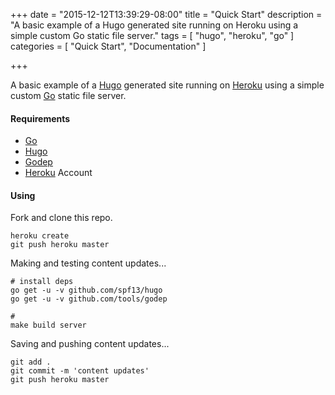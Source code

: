 +++
date        = "2015-12-12T13:39:29-08:00"
title       = "Quick Start"
description = "A basic example of a Hugo generated site running on Heroku using a simple custom Go static file server."
tags        = [ "hugo", "heroku", "go" ]
categories  = [ "Quick Start", "Documentation" ]

+++

A basic example of a [Hugo] generated site running on [Heroku] using a simple custom [Go] static file server.

#### Requirements

- [Go]
- [Hugo]
- [Godep]
- [Heroku] Account

[Go]: https://golang.org/
[Hugo]: https://gohugo.io/
[Godep]: https://github.com/tools/godep
[Heroku]: https://www.heroku.com/

#### Using

Fork and clone this repo.

```
heroku create
git push heroku master
```

Making and testing content updates...

```
# install deps
go get -u -v github.com/spf13/hugo
go get -u -v github.com/tools/godep

#
make build server
```

Saving and pushing content updates...

```
git add .
git commit -m 'content updates'
git push heroku master
```

